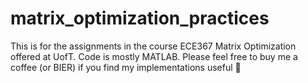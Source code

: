 # matrix_optimization_practices
This is for the assignments in the course ECE367 Matrix Optimization offered at UofT. 
Code is mostly MATLAB. Please feel free to buy me a coffee (or BIER) if you find my implementations useful 🍻
